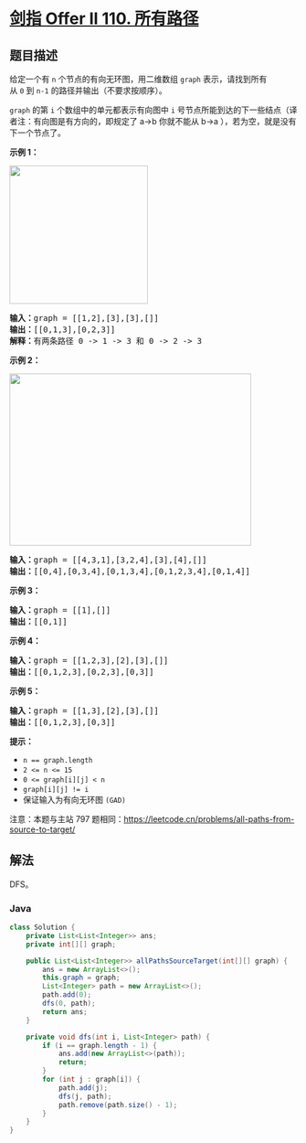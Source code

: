 # [剑指 Offer II 110. 所有路径](https://leetcode.cn/problems/bP4bmD)

## 题目描述



<p>给定一个有&nbsp;<code>n</code>&nbsp;个节点的有向无环图，用二维数组&nbsp;<code>graph</code>&nbsp;表示，请找到所有从&nbsp;<code>0</code>&nbsp;到&nbsp;<code>n-1</code>&nbsp;的路径并输出（不要求按顺序）。</p>

<p><code>graph</code>&nbsp;的第 <code>i</code> 个数组中的单元都表示有向图中 <code>i</code>&nbsp;号节点所能到达的下一些结点（译者注：有向图是有方向的，即规定了 a&rarr;b 你就不能从 b&rarr;a ），若为空，就是没有下一个节点了。</p>



<p><strong>示例 1：</strong></p>

<p><img alt="" src="https://fastly.jsdelivr.net/gh/doocs/leetcode@main/lcof2/%E5%89%91%E6%8C%87%20Offer%20II%20110.%20%E6%89%80%E6%9C%89%E8%B7%AF%E5%BE%84/images/all_1.jpg" style="height: 242px; width: 242px;" /></p>

<pre>
<strong>输入：</strong>graph = [[1,2],[3],[3],[]]
<strong>输出：</strong>[[0,1,3],[0,2,3]]
<strong>解释：</strong>有两条路径 0 -&gt; 1 -&gt; 3 和 0 -&gt; 2 -&gt; 3
</pre>

<p><strong>示例 2：</strong></p>

<p><img alt="" src="https://fastly.jsdelivr.net/gh/doocs/leetcode@main/lcof2/%E5%89%91%E6%8C%87%20Offer%20II%20110.%20%E6%89%80%E6%9C%89%E8%B7%AF%E5%BE%84/images/all_2.jpg" style="height: 301px; width: 423px;" /></p>

<pre>
<strong>输入：</strong>graph = [[4,3,1],[3,2,4],[3],[4],[]]
<strong>输出：</strong>[[0,4],[0,3,4],[0,1,3,4],[0,1,2,3,4],[0,1,4]]
</pre>

<p><strong>示例 3：</strong></p>

<pre>
<strong>输入：</strong>graph = [[1],[]]
<strong>输出：</strong>[[0,1]]
</pre>

<p><strong>示例 4：</strong></p>

<pre>
<strong>输入：</strong>graph = [[1,2,3],[2],[3],[]]
<strong>输出：</strong>[[0,1,2,3],[0,2,3],[0,3]]
</pre>

<p><strong>示例 5：</strong></p>

<pre>
<strong>输入：</strong>graph = [[1,3],[2],[3],[]]
<strong>输出：</strong>[[0,1,2,3],[0,3]]
</pre>



<p><strong>提示：</strong></p>

<ul>
	<li><code>n == graph.length</code></li>
	<li><code>2 &lt;= n &lt;= 15</code></li>
	<li><code>0 &lt;= graph[i][j] &lt; n</code></li>
	<li><code>graph[i][j] != i</code>&nbsp;</li>
	<li>保证输入为有向无环图 <code>(GAD)</code></li>
</ul>



<p><meta charset="UTF-8" />注意：本题与主站 797&nbsp;题相同：<a href="https://leetcode.cn/problems/all-paths-from-source-to-target/">https://leetcode.cn/problems/all-paths-from-source-to-target/</a></p>

## 解法

DFS。

### **Java**

```java
class Solution {
    private List<List<Integer>> ans;
    private int[][] graph;

    public List<List<Integer>> allPathsSourceTarget(int[][] graph) {
        ans = new ArrayList<>();
        this.graph = graph;
        List<Integer> path = new ArrayList<>();
        path.add(0);
        dfs(0, path);
        return ans;
    }

    private void dfs(int i, List<Integer> path) {
        if (i == graph.length - 1) {
            ans.add(new ArrayList<>(path));
            return;
        }
        for (int j : graph[i]) {
            path.add(j);
            dfs(j, path);
            path.remove(path.size() - 1);
        }
    }
}
```
